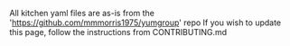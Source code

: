 All kitchen yaml files are as-is from the 'https://github.com/mmmorris1975/yumgroup' repo
If you wish to update this page, follow the instructions from CONTRIBUTING.md
